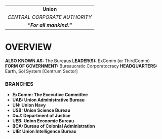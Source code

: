 
|                               |
| :---------------------------: |
|           **Union**           |
| *CENTRAL CORPORATE AUTHORITY* |
|   ***"For all mankind."***    |
# **OVERVIEW**
**ALSO KNOWN AS:** The Bureaus
**LEADER(S):** ExComm (or ThirdComm)
**FORM OF GOVERNMENT:** Bureaucratic Corporatocracy
**HEADQUARTERS:** Earth, Sol System [Centrum Sector]

### **BRANCHES**
- **ExComm: The Executive Committee**
- **UAB: Union Administrative Bureau**
- **UN: Union Navy**
- **USB: Union Science Bureau**
- **DoJ: Department of Justice**
- **UEB: Union Economic Bureau**
- **BCA: Bureau of Colonial Administration**
- **UIB: Union Intelligence Bureau**

